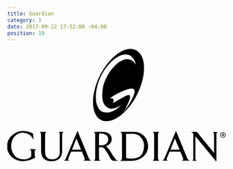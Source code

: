 ```yaml
---
title: Guardian
category: 1
date: 2017-09-22 17:52:00 -04:00
position: 19
---
```


<svg xmlns="http://www.w3.org/2000/svg" preserveAspectRatio="xMidYMid"  viewBox="0 0 500 257">
	<g>
		<path d="M285.7,0c1.9,0.5,3.9,0.9,5.7,1.5c6.3,2.2,11,6.4,14.5,12c4.1,6.7,6,14.1,6.7,21.8c1.5,15.4-1,30.3-5.7,44.9
			c-6.1,19-15.3,36.4-27.8,52.1c-7.4,9.2-15.7,17.3-25.7,23.8c-6.4,4.1-13.2,7.3-20.9,8.4c-14.4,2.2-25-4.2-31-16.5
			c-3-6.1-4.3-12.6-4.9-19.3c-1.1-13,0.6-25.7,4-38.2c4.8-17.9,12.7-34.4,23.2-49.6c7.3-10.7,15.9-20.2,26.2-28.1
			c7.4-5.6,15.3-10.1,24.5-12.1c1.2-0.3,2.3-0.5,3.5-0.8C280.5,0,283.1,0,285.7,0z M293.8,35.5c0-0.5,0-0.7,0-0.9
			c-1-4.4-2.4-8.6-5-12.4c-4.1-6-9.7-9.4-17.1-9.6c-5.7-0.2-11,1.4-16.1,3.9c-8.5,4.2-15.6,10.2-21.9,17.2
			c-9.8,10.8-17.5,22.9-22.9,36.5c-6,15.1-9.3,30.7-7.7,47c0.6,5.9,2,11.5,4.9,16.7c3.2,5.7,7.9,9.7,14.5,10.8
			c5.8,1,11.5,0.3,17-1.9c6-2.4,11.3-6,16.2-10.2c0.7-0.6,1.4-1.3,2-1.9c0.6-0.6,1.3-1.3,1.9-2c-3.1,2.1-6.4,3.8-9.9,5.1
			c-3.7,1.5-7.5,2.7-11.5,2.5c-5.4-0.3-10-2.6-13.7-6.7c-4.9-5.5-6.7-12.2-7-19.3c-0.2-4.5,0-9,0.3-13.4c0.4-5.5,1.3-10.9,2.9-16.1
			c5.3-16.8,14.1-31.4,26.7-43.7c5.6-5.5,12-9.7,19.4-12.5c10.6-4,21.5,0.9,26.2,9.9C293.2,34.7,293.4,35,293.8,35.5z M266.7,144.3
			c0.1,0,0.2,0.1,0.3,0.1c0.2-0.2,0.3-0.4,0.5-0.6c3.9-6.1,7.9-12.1,11.7-18.3c3.9-6.4,7.4-12.9,10.1-19.9c1.2-3.2,2.3-6.4,2.1-9.8
			c-0.2-2.8-1.7-4.8-4.5-5.1c-2-0.2-4-0.1-6,0.1c-4.8,0.6-9.3,2.5-13.8,4.3c-10.7,4.3-21,9.5-30.4,16.2c-0.4,0.3-0.8,0.7-1.2,1
			c1.1,0.3,2.1,0.2,3.1,0.3c3.2,0.2,5.5,2.9,4.9,6c-0.2,1.1-0.8,2.1-1.2,3.2c-0.2,0.5-0.5,0.9-0.8,1.4c0.1,0.1,0.2,0.1,0.3,0.2
			c0.6-0.3,1.2-0.6,1.8-0.9c7.7-4.3,15.3-8.6,23-12.9c3-1.7,6-3.6,9.5-4.2c3.2-0.6,5.2,0.9,5,4.2c-0.2,2.4-0.6,4.8-1.5,7
			c-2.7,6.6-5.7,13.2-8.6,19.7C269.5,138.9,268.1,141.6,266.7,144.3z"/>
		<path d="M478.3,257c-3.5-4.2-6.9-8.5-10.4-12.7c-11.9-14.4-23.8-28.8-35.7-43.2c-0.5-0.5-0.9-1.1-1.7-1.5c0,0.5,0,1,0,1.5
			c0,16.2,0,32.4,0,48.6c0,2.3,0.7,4,3.1,5.4c-3.5,0-6.7,0-10,0c0.2-0.2,0.3-0.4,0.5-0.5c1.2-0.8,1.7-2,1.7-3.5
			c-0.1-2.3,0-4.6,0-6.9c0-15.9-0.1-31.9,0.1-47.8c0-3.3-1.3-5.2-4.1-6.5c-0.2-0.1-0.4-0.2-0.7-0.6c0.4,0,0.7-0.1,1.1-0.1
			c3.4,0,6.9,0,10.3,0c1.1,0,1.8,0.4,2.5,1.2c8.6,10.6,17.1,21.1,25.7,31.6c3.9,4.8,7.8,9.5,11.6,14.3c0.2,0.2,0.4,0.5,0.8,0.9
			c0.1-0.5,0.2-0.8,0.2-1.2c0-14,0-28,0-42c0-2-1.1-3.3-2.8-4.6c3.9,0,7.4,0,11,0c-3.2,1.9-2.9,5-2.8,8c0,16.4,0,32.7,0,49.1
			c0,3.5-0.1,7.1-0.1,10.6C478.5,257,478.4,257,478.3,257z"/>
		<path d="M-0.4,217.6c0.8-2.6,1.3-5.4,2.3-7.9c3.2-7.7,8.6-13.5,15.9-17.6c7.6-4.3,15.8-5.7,24.4-4.3c5.1,0.8,10,2.1,14.7,4.1
			c1.4,0.6,2.1,1.2,2.2,2.9c0.1,3.8,0.5,7.7,0.8,11.5c0,0.3,0,0.6-0.2,1c-0.2-0.3-0.4-0.6-0.5-0.9c-3.7-8.5-10.3-13.2-19.4-14.7
			c-7.8-1.2-14.7,0.4-20.6,5.7c-5.5,4.9-8.7,11.1-9.8,18.4c-1.3,8.4,0,16.4,4.6,23.7c4.7,7.5,11.7,11.5,20.5,12.3
			c5.1,0.4,10.1-0.2,14.8-2.4c1.6-0.8,3.1-1.8,4.6-2.9c0.5-0.4,0.9-1.2,0.9-1.8c0.1-3.7,0.1-7.5,0-11.3c0-0.8-0.5-1.7-1-2.3
			c-0.6-0.8-1.5-1.5-2.5-2.4c4.8,0,9.4,0,14.2,0c-0.4,0.4-0.7,0.6-1,0.9c-1.1,1.1-1.8,2.4-1.8,4c0,3.2-0.1,6.5,0.1,9.7
			c0.1,1.4,0.7,2.9,1.2,4.6c-0.6,0.4-1.4,1-2.3,1.4c-8.6,4.2-17.6,7.1-27.3,6.8c-17.7-0.6-32.2-12.3-34.7-29.4
			c0-0.3-0.2-0.6-0.3-0.9C-0.4,223-0.4,220.3-0.4,217.6z"/>
		<path d="M499.8,197.6c-0.6,1-1.1,2.1-1.9,3c-1.8,2-4.7,2.4-7,1.1c-2.3-1.2-3.8-4.1-3.3-6.5c0.6-3,2.6-4.9,5.6-5.3
			c2.4-0.3,5,1.3,6,3.6c0.2,0.4,0.4,0.9,0.6,1.3C499.8,195.7,499.8,196.7,499.8,197.6z M488.9,196.1c0,2.9,2.1,5.2,4.8,5.2
			c2.7,0,4.9-2.2,4.9-5.2c0-2.9-2.1-5.2-4.8-5.2C491.1,190.9,489,193.2,488.9,196.1z"/>
		<path d="M258.7,254.9c0.3-0.2,0.6-0.4,0.9-0.5c2.1-1.1,3-2.9,3-5.2c0-8.8,0-17.6,0-26.4c0-8.8-0.1-17.5,0-26.3
			c0-2.9-0.7-5.1-3.2-6.6c-0.1-0.1-0.2-0.2-0.4-0.5c0.6,0,1-0.1,1.4-0.1c9.7,0,19.4,0,29.1,0c9.1,0,17.1,2.8,23.6,9.4
			c5.1,5.2,7.9,11.5,8.9,18.7c2.1,14.7-5.8,26.9-17.8,33.2c-6.2,3.3-12.8,4.8-19.8,4.8c-8,0-15.9,0-23.9,0c-0.6,0-1.1,0-1.7,0
			C258.8,255.1,258.7,255,258.7,254.9z M272,193.8c0,0.9,0,1.6,0,2.2c0,16.7,0,33.3,0,50c0,3.1,0,3.2,3.2,3.7
			c6.5,0.9,13.1,0.9,19.6-0.7c6.1-1.5,11-4.8,14.2-10.4c2-3.7,3-7.6,3.6-11.7c0.9-6.9,0.5-13.7-3.1-19.8
			c-4.8-8.4-11.8-13.4-21.9-13.3c-2.9,0-5.8,0-8.8,0C276.5,193.8,274.4,193.8,272,193.8z"/>
		<path d="M226,222c1.5,1.5,3.1,2.8,4.5,4.3c3.4,3.7,5.9,7.9,8.4,12.2c2.3,4,5,7.8,7.6,11.6c1.4,2.1,3.4,3.5,5.8,4.4
			c0.3,0.1,0.6,0.3,0.8,0.4c0,0,0,0.1,0.1,0.3c-0.4,0-0.8,0.1-1.2,0.1c-2.7,0-5.4-0.1-8.1,0c-3.2,0.1-5.4-1.4-6.9-4
			c-2.6-4.5-5-9-7.7-13.4c-2-3.3-4-6.4-6.3-9.5c-2.2-3-5.1-4.6-9-4.2c-0.9,0.1-1.9,0.1-2.8,0c-1,0-1.3,0.4-1.3,1.3
			c0,8.1,0,16.3,0,24.4c0,1.3,0.6,2.4,1.4,3.4c0.6,0.6,1.1,1.3,1.5,1.9c-4.7,0-9.6,0-14.7,0c0.4-0.4,0.8-0.7,1.1-1
			c1.4-1.3,2.1-2.8,2-4.7c0-18.2,0-36.4,0-54.5c0-1.7-0.5-3.2-1.8-4.3c-0.3-0.3-0.8-0.5-1.2-0.7c0.1-0.2,0.2-0.3,0.3-0.5
			c0.5,0,1-0.1,1.5-0.1c6.7,0,13.4-0.2,20.2,0c6,0.2,11.5,2.1,15.5,6.9c4.9,5.8,5.3,17.3-4.4,23.1C229.7,220.2,227.9,221,226,222z
			 M209.9,219.8c4.1,0.7,9.2,0.2,12.6-1.2c3.4-1.5,6.3-3.5,7.7-7.1c2.3-6.3,0.7-13.6-7.2-16.8c-3.5-1.4-7.1-1.9-10.8-1.8
			c-2.1,0.1-2.1,0-2.2,2.1c0,6.6-0.1,13.2-0.1,19.8C209.9,216.5,209.9,218.2,209.9,219.8z"/>
		<path d="M74.3,189.3c5.2,0,10.1,0,15.1,0c-2.8,3.2-2.8,3.2-2.8,7.7c0,12.7-0.1,25.4-0.1,38.1c0,1.8,0.2,3.7,0.6,5.4
			c1.4,5.9,5.1,9.6,11.2,10.9c3.9,0.8,7.7,0.6,11.4-0.5c5.4-1.6,8.7-5.3,9.9-10.8c0.4-1.7,0.5-3.5,0.5-5.3c0-13.2,0-26.5,0.1-39.7
			c0-2.4-0.4-4.3-2.6-5.8c3.7,0,7.3,0,11.2,0c-0.3,0.3-0.5,0.4-0.7,0.6c-1.8,1.2-2.5,2.8-2.5,4.9c0,6.6,0,13.2,0,19.8
			c0,6.7,0.1,13.3-0.1,20c-0.3,8-3.4,14.6-10.6,18.6c-3.1,1.7-6.4,2.5-9.9,2.8c-4.8,0.4-9.5,0.2-14-1.3c-6.8-2.2-11-6.9-12.7-13.8
			c-0.6-2.4-0.8-4.9-0.9-7.4c-0.1-4.5,0-9.1,0-13.6c0-8.4-0.2-16.8-0.2-25.1c0-2.1-0.6-3.7-2.3-4.8
			C74.7,189.9,74.6,189.7,74.3,189.3z"/>
		<path d="M399.5,255c3.9-2.8,4-2.9,2.2-7.2c-1.7-4-3.3-8.1-5-12.1c-0.3-0.9-0.8-1.2-1.7-1.2c-7.4,0-14.8,0-22.2,0
			c-1,0-1.5,0.3-1.8,1.2c-1.9,4.7-3.8,9.3-5.8,14c-1,2.6-0.8,3.2,1.5,4.8c0.2,0.1,0.3,0.3,0.6,0.5c-4.1,0-8,0-11.9,0
			c0-0.1,0-0.2,0-0.2c3.3-2.1,4.6-5.6,6-9.1c8-18.9,16-37.9,23.9-56.8c0.2-0.5,0.4-0.9,0.8-1.6c0.3,0.5,0.5,0.8,0.7,1.1
			c5.9,14.2,11.8,28.5,17.6,42.7c2.5,6.1,5,12.2,7.6,18.3c0.8,2,2.2,3.5,4.1,4.6c0.5,0.3,1,0.6,1.7,1C411.6,255,405.7,255,399.5,255
			z M373.5,229.9c7.1,0,13.9,0,20.9,0c-3.6-8.5-7.1-16.9-10.7-25.5C380.3,213.1,376.9,221.4,373.5,229.9z"/>
		<path d="M160.8,187.1c1.1,2.6,2,4.9,3,7.1c7.5,18.1,15,36.2,22.4,54.3c1.2,2.9,3,5,5.9,6.5c-5.9,0-11.8,0-17.9,0
			c0.4-0.3,0.7-0.6,1-0.8c2.4-1.5,2.7-2.6,1.6-5.2c-0.9-2.1-1.7-4.2-2.6-6.4c-0.9-2.3-1.9-4.6-2.8-6.9c-0.3-0.8-0.8-1.2-1.7-1.2
			c-7.5,0-14.9,0-22.4,0c-1,0-1.4,0.4-1.7,1.2c-1.8,4.4-3.7,8.9-5.5,13.3c-1.4,3.4-1.4,3.7,1.8,6c-4.1,0-8,0-12.1,0
			c0.4-0.3,0.6-0.6,0.9-0.8c1.7-1.2,2.9-2.7,3.6-4.6c6.1-14.6,12.3-29.2,18.4-43.8c2.4-5.8,4.9-11.6,7.4-17.4
			C160.3,188.1,160.5,187.8,160.8,187.1z M148,229.9c7.1,0,13.9,0,20.9,0c-3.5-8.5-7-16.8-10.7-25.5
			C154.8,213.1,151.4,221.4,148,229.9z"/>
		<path d="M333.3,189.2c4.8,0,9.6,0,14.5,0c0,0.2,0,0.3,0,0.4c-2.3,1.6-2.9,3.7-2.9,6.4c0.1,17.3,0.1,34.6,0,51.9
			c0,2.9,0.4,5.4,3,7.2c-4.9,0-9.8,0-14.7,0c0-0.1,0-0.3,0.1-0.3c2.3-1.7,2.9-4,2.9-6.8c-0.1-16.9-0.1-33.8,0-50.8
			c0-2.9,0.2-5.9-3.1-7.7C333.1,189.4,333.2,189.3,333.3,189.2z"/>
		<path d="M495.7,196.6c0.2,0.8,0.5,1.9,0.8,3.1c-1.3,0.4-1.3-0.6-1.5-1.3c-0.4-1.5-0.6-1.7-2.2-1.4c0,0.7,0,1.4-0.1,2.1
			c0,0.3-0.4,0.5-0.6,0.7c-0.2-0.2-0.5-0.4-0.5-0.7c0-1.9,0-3.7,0-5.6c0-0.2,0.1-0.5,0.2-0.5c1-0.1,2-0.3,3-0.2
			c0.6,0.1,1.4,0.7,1.5,1.3C496.3,194.7,495.9,195.6,495.7,196.6z M492.7,196.1c0.9-0.4,1.6-0.6,2.2-1c0.2-0.1,0.1-1-0.1-1.1
			c-0.6-0.3-1.3-0.4-2.1-0.7C492.7,194.4,492.7,195,492.7,196.1z"/>
	</g>
</svg>
